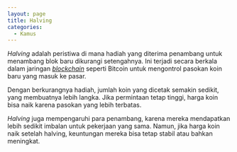 ```yaml
---
layout: page
title: Halving
categories:
  - Kamus
---
```


*Halving* adalah peristiwa di mana hadiah yang diterima penambang untuk menambang blok baru dikurangi setengahnya. Ini terjadi secara berkala dalam jaringan [*blockchain*](https://rojocrypto.com/blockchain) seperti Bitcoin untuk mengontrol pasokan koin baru yang masuk ke pasar.

Dengan berkurangnya hadiah, jumlah koin yang dicetak semakin sedikit, yang membuatnya lebih langka. Jika permintaan tetap tinggi, harga koin bisa naik karena pasokan yang lebih terbatas.

*Halving* juga mempengaruhi para penambang, karena mereka mendapatkan lebih sedikit imbalan untuk pekerjaan yang sama. Namun, jika harga koin naik setelah halving, keuntungan mereka bisa tetap stabil atau bahkan meningkat.